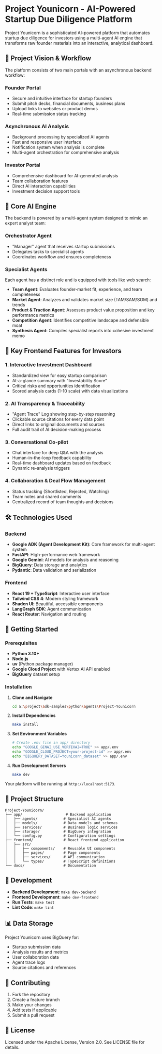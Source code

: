 # Project Younicorn - AI-Powered Startup Due Diligence Platform

Project Younicorn is a sophisticated AI-powered platform that automates startup due diligence for investors using a multi-agent AI engine that transforms raw founder materials into an interactive, analytical dashboard.

## 🚀 Project Vision & Workflow

The platform consists of two main portals with an asynchronous backend workflow:

### Founder Portal
- Secure and intuitive interface for startup founders
- Submit pitch decks, financial documents, business plans
- Upload links to websites or product demos
- Real-time submission status tracking

### Asynchronous AI Analysis
- Background processing by specialized AI agents
- Fast and responsive user interface
- Notification system when analysis is complete
- Multi-agent orchestration for comprehensive analysis

### Investor Portal
- Comprehensive dashboard for AI-generated analysis
- Team collaboration features
- Direct AI interaction capabilities
- Investment decision support tools

## 🧠 Core AI Engine

The backend is powered by a multi-agent system designed to mimic an expert analyst team:

### Orchestrator Agent
- "Manager" agent that receives startup submissions
- Delegates tasks to specialist agents
- Coordinates workflow and ensures completeness

### Specialist Agents
Each agent has a distinct role and is equipped with tools like web search:

- **Team Agent**: Evaluates founder-market fit, experience, and team completeness
- **Market Agent**: Analyzes and validates market size (TAM/SAM/SOM) and trends
- **Product & Traction Agent**: Assesses product value proposition and key performance metrics
- **Competition Agent**: Identifies competitive landscape and defensible moat
- **Synthesis Agent**: Compiles specialist reports into cohesive investment memo

## 🎯 Key Frontend Features for Investors

### 1. Interactive Investment Dashboard
- Standardized view for easy startup comparison
- At-a-glance summary with "Investability Score"
- Critical risks and opportunities identification
- Scored analysis cards (1-10 scale) with data visualizations

### 2. AI Transparency & Traceability
- "Agent Trace" Log showing step-by-step reasoning
- Clickable source citations for every data point
- Direct links to original documents and sources
- Full audit trail of AI decision-making process

### 3. Conversational Co-pilot
- Chat interface for deep Q&A with the analysis
- Human-in-the-loop feedback capability
- Real-time dashboard updates based on feedback
- Dynamic re-analysis triggers

### 4. Collaboration & Deal Flow Management
- Status tracking (Shortlisted, Rejected, Watching)
- Team notes and shared comments
- Centralized record of team thoughts and decisions

## 🛠️ Technologies Used

### Backend
- **Google ADK (Agent Development Kit)**: Core framework for multi-agent system
- **FastAPI**: High-performance web framework
- **Google Gemini**: AI models for analysis and reasoning
- **BigQuery**: Data storage and analytics
- **Pydantic**: Data validation and serialization

### Frontend
- **React 19 + TypeScript**: Interactive user interface
- **Tailwind CSS 4**: Modern styling framework
- **Shadcn UI**: Beautiful, accessible components
- **LangGraph SDK**: Agent communication
- **React Router**: Navigation and routing

## 🚀 Getting Started

### Prerequisites
- **Python 3.10+**
- **Node.js**
- **uv** (Python package manager)
- **Google Cloud Project** with Vertex AI API enabled
- **BigQuery** dataset setup

### Installation

1. **Clone and Navigate**
   ```bash
   cd a:\project\adk-samples\python\agents\Project-Younicorn
   ```

2. **Install Dependencies**
   ```bash
   make install
   ```

3. **Set Environment Variables**
   ```bash
   # Create .env file in app/ directory
   echo "GOOGLE_GENAI_USE_VERTEXAI=TRUE" >> app/.env
   echo "GOOGLE_CLOUD_PROJECT=your-project-id" >> app/.env
   echo "BIGQUERY_DATASET=Younicorn_dataset" >> app/.env
   ```

4. **Run Development Servers**
   ```bash
   make dev
   ```

Your platform will be running at `http://localhost:5173`.

## 📁 Project Structure

```
Project-Younicorn/
├── app/                    # Backend application
│   ├── agents/            # Specialist AI agents
│   ├── models/            # Data models and schemas
│   ├── services/          # Business logic services
│   ├── storage/           # BigQuery integration
│   └── config.py          # Configuration settings
├── frontend/              # React frontend application
│   ├── src/
│   │   ├── components/    # Reusable UI components
│   │   ├── pages/         # Page components
│   │   ├── services/      # API communication
│   │   └── types/         # TypeScript definitions
└── docs/                  # Documentation
```

## 🔧 Development

- **Backend Development**: `make dev-backend`
- **Frontend Development**: `make dev-frontend`
- **Run Tests**: `make test`
- **Lint Code**: `make lint`

## 📊 Data Storage

Project Younicorn uses BigQuery for:
- Startup submission data
- Analysis results and metrics
- User collaboration data
- Agent trace logs
- Source citations and references

## 🤝 Contributing

1. Fork the repository
2. Create a feature branch
3. Make your changes
4. Add tests if applicable
5. Submit a pull request

## 📄 License

Licensed under the Apache License, Version 2.0. See LICENSE file for details.

